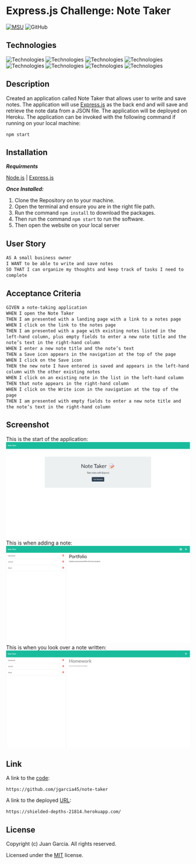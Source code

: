 # Express.js Challenge: Note Taker
[![MSU](https://img.shields.io/badge/MSU-Coding%20Bootcamp-green/)](https://bootcamp.msu.edu/)
![GitHub](https://img.shields.io/github/license/jgarcia45/team-profile-generator)

## Technologies
![Technologies](https://img.shields.io/badge/-HTML-E34F26?logo=HTML5&logoColor=white)
![Technologies](https://img.shields.io/badge/-CSS-1572B6?logo=CSS3&logoColor=white)
![Technologies](https://img.shields.io/badge/-JavaScript-007396?logo=JavaScript&logoColor=white)
![Technologies](https://img.shields.io/badge/-Node.js-339933?logo=Node.js&logoColor=white)
![Technologies](https://img.shields.io/badge/-Express-000000?logo=Express&logoColor=white)
![Technologies](https://img.shields.io/badge/-npm-CB3837?logo=npm&logoColor=white)
![Technologies](https://img.shields.io/badge/-Git-F05032?logo=Git&logoColor=white)
![Technologies](https://img.shields.io/badge/-Heroku-430098?logo=Heroku&logoColor=white)


## Description
Created an application called Note Taker that allows user to write and save notes. The application will use [Express.js](https://www.npmjs.com/package/express) as the back end and will save and retrieve the note data from a JSON file. The application will be deployed on Heroku. The application can be invoked with the following command if running on your local machine:
```
npm start
```
## Installation
***Requirments***

[Node.js](https://nodejs.org/en/) | [Express.js](https://www.npmjs.com/package/express)

***Once Installed:***
1. Clone the Repository on to your machine.
2. Open the terminal and ensure you are in the right file path.
3. Run the command ```npm install``` to download the packages.
4. Then run the command ```npm start``` to run the software.
5. Then open the website on your local server

## User Story
```
AS A small business owner
I WANT to be able to write and save notes
SO THAT I can organize my thoughts and keep track of tasks I need to complete
```

## Acceptance Criteria
```
GIVEN a note-taking application
WHEN I open the Note Taker
THEN I am presented with a landing page with a link to a notes page
WHEN I click on the link to the notes page
THEN I am presented with a page with existing notes listed in the left-hand column, plus empty fields to enter a new note title and the note’s text in the right-hand column
WHEN I enter a new note title and the note’s text
THEN a Save icon appears in the navigation at the top of the page
WHEN I click on the Save icon
THEN the new note I have entered is saved and appears in the left-hand column with the other existing notes
WHEN I click on an existing note in the list in the left-hand column
THEN that note appears in the right-hand column
WHEN I click on the Write icon in the navigation at the top of the page
THEN I am presented with empty fields to enter a new note title and the note’s text in the right-hand column
```

## Screenshot
This is the start of the application:
![Note Taker](./public/assets/images/note_taker.png)
This is when adding a note:
![Typing](./public/assets/images/progress.png)
This is when you look over a note written:
![Looking](./public/assets/images/notes.png)


## Link
A link to the [code](https://github.com/jgarcia45/note-taker):
```
https://github.com/jgarcia45/note-taker
```
A link to the deployed [URL](https://shielded-depths-21814.herokuapp.com/):
```
https://shielded-depths-21814.herokuapp.com/
```

## License
  Copyright (c) Juan Garcia. All rights reserved.
  
  Licensed under the [MIT](LICENSE) license.